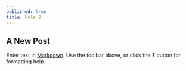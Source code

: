 ```yaml
---
published: true
title: Hola 2
---
```

## A New Post

Enter text in [Markdown](http://daringfireball.net/projects/markdown/). Use the toolbar above, or click the **?** button for formatting help.
